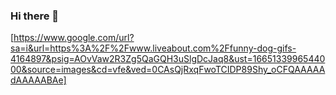 ### Hi there 👋

<!--
**sameer0013/sameer0013** is a ✨ _special_ ✨ repository because its `README.md` (this file) appears on your GitHub profile.

Here are some ideas to get you started:

- 🔭 I’m currently working on ...
- 🌱 I’m currently learning ...
- 👯 I’m looking to collaborate on ...
- 🤔 I’m looking for help with ...
- 💬 Ask me about ...
- 📫 How to reach me: ...
- 😄 Pronouns: ...
- ⚡ Fun fact: ...
-->
[https://www.google.com/url?sa=i&url=https%3A%2F%2Fwww.liveabout.com%2Ffunny-dog-gifs-4164897&psig=AOvVaw2R3Zg5QaGQH3uSlgDcJaq8&ust=1665133996544000&source=images&cd=vfe&ved=0CAsQjRxqFwoTCIDP89Shy_oCFQAAAAAdAAAAABAe]
